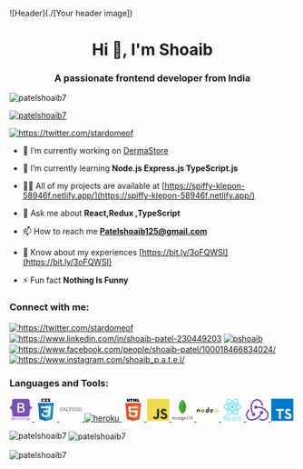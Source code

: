 
![Header](./[Your header image])
<h1 align="center">Hi 👋, I'm Shoaib</h1>
<h3 align="center">A passionate frontend developer from India</h3>

<p align="left"> <img src="https://media0.giphy.com/media/OWgDiFQbtizpdLewE5/giphy.gif?cid=ecf05e47r59bi4nrsc5imdpjgx6lcxubez86t7w9y86hjh4e&rid=giphy.gif&ct=g" alt="patelshoaib7" /> </p>

<p align="left"> <a href="https://github.com/ryo-ma/github-profile-trophy"><img src="https://github-profile-trophy.vercel.app/?username=patelshoaib7" alt="patelshoaib7" /></a> </p>

<p align="left"> <a href="https://twitter.com/https://twitter.com/stardomeof" target="blank"><img src="https://img.shields.io/twitter/follow/https://twitter.com/stardomeof?logo=twitter&style=for-the-badge" alt="https://twitter.com/stardomeof" /></a> </p>

- 🔭 I’m currently working on [DermaStore](https://golden-croquembouche-db501b.netlify.app)

- 🌱 I’m currently learning **Node.js Express.js TypeScript.js**

- 👨‍💻 All of my projects are available at [https://spiffy-klepon-58946f.netlify.app/](https://spiffy-klepon-58946f.netlify.app/)

- 💬 Ask me about **React,Redux ,TypeScript**

- 📫 How to reach me **Patelshoaib125@gmail.com**

- 📄 Know about my experiences [https://bit.ly/3oFQWSI](https://bit.ly/3oFQWSI)

- ⚡ Fun fact **Nothing Is Funny**

<h3 align="left">Connect with me:</h3>
<p align="left">
<a href="https://twitter.com/https://twitter.com/stardomeof" target="blank"><img align="center" src="https://raw.githubusercontent.com/rahuldkjain/github-profile-readme-generator/master/src/images/icons/Social/twitter.svg" alt="https://twitter.com/stardomeof" height="30" width="40" /></a>
<a href="https://linkedin.com/in/https://www.linkedin.com/in/shoaib-patel-230449203" target="blank"><img align="center" src="https://raw.githubusercontent.com/rahuldkjain/github-profile-readme-generator/master/src/images/icons/Social/linked-in-alt.svg" alt="https://www.linkedin.com/in/shoaib-patel-230449203" height="30" width="40" /></a>
<a href="https://codesandbox.com/pshoaib" target="blank"><img align="center" src="https://raw.githubusercontent.com/rahuldkjain/github-profile-readme-generator/master/src/images/icons/Social/codesandbox.svg" alt="pshoaib" height="30" width="40" /></a>
<a href="https://fb.com/https://www.facebook.com/people/shoaib-patel/100018466834024/" target="blank"><img align="center" src="https://raw.githubusercontent.com/rahuldkjain/github-profile-readme-generator/master/src/images/icons/Social/facebook.svg" alt="https://www.facebook.com/people/shoaib-patel/100018466834024/" height="30" width="40" /></a>
<a href="https://instagram.com/https://www.instagram.com/shoaib_p.a.t.e.l/" target="blank"><img align="center" src="https://raw.githubusercontent.com/rahuldkjain/github-profile-readme-generator/master/src/images/icons/Social/instagram.svg" alt="https://www.instagram.com/shoaib_p.a.t.e.l/" height="30" width="40" /></a>
</p>

<h3 align="left">Languages and Tools:</h3>
<p align="left"> <a href="https://getbootstrap.com" target="_blank" rel="noreferrer"> <img src="https://raw.githubusercontent.com/devicons/devicon/master/icons/bootstrap/bootstrap-plain-wordmark.svg" alt="bootstrap" width="40" height="40"/> </a> <a href="https://www.w3schools.com/css/" target="_blank" rel="noreferrer"> <img src="https://raw.githubusercontent.com/devicons/devicon/master/icons/css3/css3-original-wordmark.svg" alt="css3" width="40" height="40"/> </a> <a href="https://expressjs.com" target="_blank" rel="noreferrer"> <img src="https://raw.githubusercontent.com/devicons/devicon/master/icons/express/express-original-wordmark.svg" alt="express" width="40" height="40"/> </a> <a href="https://heroku.com" target="_blank" rel="noreferrer"> <img src="https://www.vectorlogo.zone/logos/heroku/heroku-icon.svg" alt="heroku" width="40" height="40"/> </a> <a href="https://www.w3.org/html/" target="_blank" rel="noreferrer"> <img src="https://raw.githubusercontent.com/devicons/devicon/master/icons/html5/html5-original-wordmark.svg" alt="html5" width="40" height="40"/> </a> <a href="https://developer.mozilla.org/en-US/docs/Web/JavaScript" target="_blank" rel="noreferrer"> <img src="https://raw.githubusercontent.com/devicons/devicon/master/icons/javascript/javascript-original.svg" alt="javascript" width="40" height="40"/> </a> <a href="https://www.mongodb.com/" target="_blank" rel="noreferrer"> <img src="https://raw.githubusercontent.com/devicons/devicon/master/icons/mongodb/mongodb-original-wordmark.svg" alt="mongodb" width="40" height="40"/> </a> <a href="https://nodejs.org" target="_blank" rel="noreferrer"> <img src="https://raw.githubusercontent.com/devicons/devicon/master/icons/nodejs/nodejs-original-wordmark.svg" alt="nodejs" width="40" height="40"/> </a> <a href="https://reactjs.org/" target="_blank" rel="noreferrer"> <img src="https://raw.githubusercontent.com/devicons/devicon/master/icons/react/react-original-wordmark.svg" alt="react" width="40" height="40"/> </a> <a href="https://redux.js.org" target="_blank" rel="noreferrer"> <img src="https://raw.githubusercontent.com/devicons/devicon/master/icons/redux/redux-original.svg" alt="redux" width="40" height="40"/> </a> <a href="https://www.typescriptlang.org/" target="_blank" rel="noreferrer"> <img src="https://raw.githubusercontent.com/devicons/devicon/master/icons/typescript/typescript-original.svg" alt="typescript" width="40" height="40"/> </a> </p>

<p><img align="left" src="https://github-readme-stats.vercel.app/api/top-langs?username=patelshoaib7&show_icons=true&locale=en&layout=compact" alt="patelshoaib7" /></p>

<p>&nbsp;<img align="center" src="https://github-readme-stats.vercel.app/api?username=patelshoaib7&show_icons=true&locale=en" alt="patelshoaib7" /></p>

<p><img align="center" src="https://github-readme-streak-stats.herokuapp.com/?user=patelshoaib7&" alt="patelshoaib7" /></p>
